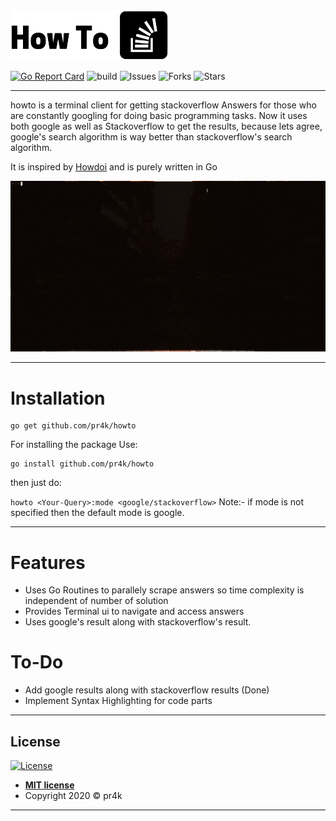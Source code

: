 


<img src="images/logo.png" alt=")" width="50%" >

[![Go Report Card](https://goreportcard.com/badge/github.com/pr4k/howto)](https://goreportcard.com/report/github.com/pr4k/howto)
![build](https://travis-ci.com/pr4k/howto.svg?branch=master)
![Issues](https://img.shields.io/github/issues/pr4k/howto)
![Forks](https://img.shields.io/github/forks/pr4k/howto)
![Stars](https://img.shields.io/github/stars/pr4k/howto)

---
howto is a terminal client for getting stackoverflow Answers for those who are constantly googling for doing basic programming tasks.
Now it uses both google as well as Stackoverflow to get the results, because lets agree, google's search algorithm is way better than stackoverflow's search algorithm.

It is inspired by [Howdoi](https://github.com/gleitz/howdoi) and is purely written in Go

![Terminal](images/terminal.gif)

---

# Installation

```
go get github.com/pr4k/howto 
```

For installing the package Use:
```
go install github.com/pr4k/howto 
```
then just do:

```howto <Your-Query>:mode <google/stackoverflow>```
Note:- if mode is not specified then the default mode is google.

---
# Features
 - Uses Go Routines to parallely scrape answers so time complexity is independent of number of solution
 - Provides Terminal ui to navigate and access answers
 - Uses google's result along with stackoverflow's result.

# To-Do
- Add google results along with stackoverflow results (Done)
- Implement Syntax Highlighting for code parts

---

## License

[![License](https://img.shields.io/github/license/pr4k/howto)](http://badges.mit-license.org)

- **[MIT license](http://opensource.org/licenses/mit-license.php)**
- Copyright 2020 © pr4k
---

